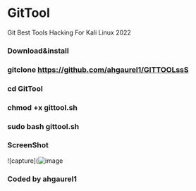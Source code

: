 # GitTool
Git Best Tools Hacking For Kali Linux 2022

### Download&install

### gitclone https://github.com/ahgaurel1/GITTOOLssS

### cd GitTool

### chmod +x gittool.sh

### sudo bash gittool.sh

### ScreenShot 

![capture](![image](https://user-images.githubusercontent.com/94483858/157421214-7f9222ab-9004-4ca8-af8e-8148f186598d.png)

### Coded by ahgaurel1
